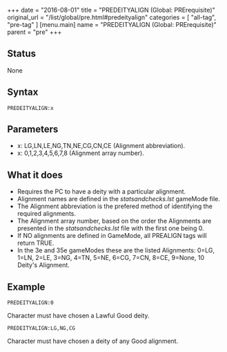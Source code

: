 +++
date = "2016-08-01"
title = "PREDEITYALIGN (Global: PRErequisite)"
original_url = "/list/global/pre.html#predeityalign"
categories = [ "all-tag", "pre-tag" ]
[menu.main]
    name = "PREDEITYALIGN (Global: PRErequisite)"
    parent = "pre"
+++

## Status

None

## Syntax

`PREDEITYALIGN:x`

## Parameters

-   x: LG,LN,LE,NG,TN,NE,CG,CN,CE
    (Alignment abbreviation).
-   x: 0,1,2,3,4,5,6,7,8 (Alignment array number).



What it does
------------

-   Requires the PC to have a deity with a particular alignment.
-   Alignment names are defined in the *statsandchecks.lst*
    gameMode file.
-   The Alignment abbreviation is the prefered method of identifying the
    required alignments.
-   The Alignment array number, based on the order the Alignments are
    presented in the *statsandchecks.lst* file with the first one
    being 0.
-   If NO alignments are defined in GameMode, all PREALIGN tags will
    return TRUE.
-   In the 3e and 35e gameModes these are the listed Alignments: 0=LG,
    1=LN, 2=LE, 3=NG, 4=TN, 5=NE, 6=CG, 7=CN, 8=CE, 9=None, 10
    Deity's Alignment.

Example
-------

`PREDEITYALIGN:0`

Character must have chosen a Lawful Good deity.

`PREDEITYALIGN:LG,NG,CG`

Character must have chosen a deity of any Good alignment.

